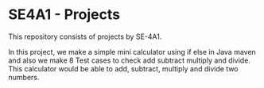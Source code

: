 # SE4A1 - Projects
This repository consists of projects by SE-4A1.


In this project, we make a simple mini calculator using if else in Java maven and also we make 8 
Test cases to check add subtract multiply and divide. 
This calculator would be able to add, subtract, multiply and divide two numbers.


